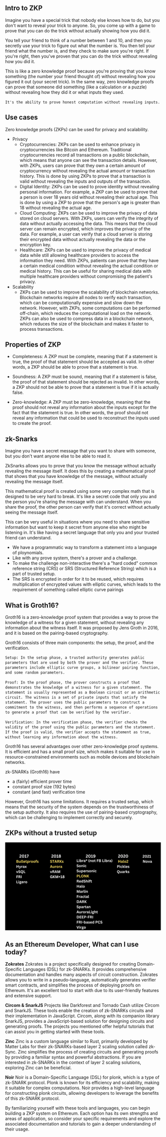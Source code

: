 ## Intro to ZKP

Imagine you have a special trick that nobody else knows how to do, but you don't want to reveal your trick to anyone. So, you come up with a game to prove that you can do the trick without actually showing how you did it.

You tell your friend to think of a number between 1 and 10, and then you secretly use your trick to figure out what the number is. You then tell your friend what the number is, and they check to make sure you're right. If you're right, then you've proven that you can do the trick without revealing how you did it.

This is like a zero knowledge proof because you're proving that you know something (the number your friend thought of) without revealing how you figured it out (your secret trick). In the same way, zero knowledge proofs can prove that someone did something (like a calculation or a puzzle) without revealing how they did it or what inputs they used.

`It's the ability to prove honest computation without revealing inputs.`

## Use cases

Zero knowledge proofs (ZKPs) can be used for privacy and scalability.

- Privacy
  - Cryptocurrencies: ZKPs can be used to enhance privacy in cryptocurrencies like Bitcoin and Ethereum. Traditional cryptocurrencies record all transactions on a public blockchain, which means that anyone can see the transaction details. However, with ZKPs, users can prove that they own a certain amount of cryptocurrency without revealing the actual amount or transaction history. This is done by using ZKPs to prove that a transaction is valid without revealing the inputs and outputs of the transaction.
  - Digital Identity: ZKPs can be used to prove identity without revealing personal information. For example, a ZKP can be used to prove that a person is over 18 years old without revealing their actual age. This is done by using a ZKP to prove that the person's age is greater than 18 without revealing the actual age.
  - Cloud Computing: ZKPs can be used to improve the privacy of data stored on cloud servers. With ZKPs, users can verify the integrity of data without actually accessing the data. This means that the cloud server can remain encrypted, which improves the privacy of the data. For example, a user can verify that a cloud server is storing their encrypted data without actually revealing the data or the encryption key.
  - Healthcare: ZKPs can be used to improve the privacy of medical data while still allowing healthcare providers to access the information they need. With ZKPs, patients can prove that they have a certain medical condition without revealing the actual condition or medical history. This can be useful for sharing medical data with multiple healthcare providers without compromising the patient's privacy.
- Scalability
  - ZKPs can be used to improve the scalability of blockchain networks. Blockchain networks require all nodes to verify each transaction, which can be computationally expensive and slow down the network. However, with ZKPs, some computations can be performed off-chain, which reduces the computational load on the network. ZKPs can also be used to compress data in a blockchain network, which reduces the size of the blockchain and makes it faster to process transactions.

## Properties of ZKP

- Completeness: A ZKP must be complete, meaning that if a statement is true, the proof of that statement should be accepted as valid. In other words, a ZKP should be able to prove that a statement is true.

- Soundness: A ZKP must be sound, meaning that if a statement is false, the proof of that statement should be rejected as invalid. In other words, a ZKP should not be able to prove that a statement is true if it is actually false.

- Zero-knowledge: A ZKP must be zero-knowledge, meaning that the proof should not reveal any information about the inputs except for the fact that the statement is true. In other words, the proof should not reveal any information that could be used to reconstruct the inputs used to create the proof.

## zk-Snarks

Imagine you have a secret message that you want to share with someone, but you don't want anyone else to be able to read it.

ZkSnarks allows you to prove that you know the message without actually revealing the message itself. It does this by creating a mathematical proof that shows that you have knowledge of the message, without actually revealing the message itself.

This mathematical proof is created using some very complex math that is designed to be very hard to break. It's like a secret code that only you and the person you're sharing the message with can understand. When you share the proof, the other person can verify that it's correct without actually seeing the message itself.

This can be very useful in situations where you need to share sensitive information but want to keep it secret from anyone else who might be listening in. It's like having a secret language that only you and your trusted friend can understand.

- We have a programmatic way to transform a statement into a language of ploynomials.
- Like with any prove system, there's a prover and a challenge.
- To make the challenge non-interactive there's a "hard coded" common reference string (CRS) or SRS (Structured Reference String) which is a part of trusted setup.
- The SRS is encrypted in order for it to be reused, which requires multiplication of encrypted values with elliptic curves, which leads to the requirement of something called elliptic curve pairings

## What is Groth16?

Groth16 is a zero-knowledge proof system that provides a way to prove the knowledge of a witness for a given statement, without revealing any information about the witness itself. It was proposed by Jens Groth in 2016, and it is based on the pairing-based cryptography.

Groth16 consists of three main components: the setup, the proof, and the verification.

    Setup: In the setup phase, a trusted authority generates public parameters that are used by both the prover and the verifier. These parameters include elliptic curve groups, a bilinear pairing function, and some random parameters.

    Proof: In the proof phase, the prover constructs a proof that demonstrates the knowledge of a witness for a given statement. The statement is usually represented as a Boolean circuit or an arithmetic circuit. The witness is a set of private inputs that satisfy the statement. The prover uses the public parameters to construct a commitment to the witness, and then performs a sequence of operations to generate a proof that can be verified by the verifier.

    Verification: In the verification phase, the verifier checks the validity of the proof using the public parameters and the statement. If the proof is valid, the verifier accepts the statement as true, without learning any information about the witness.

Groth16 has several advantages over other zero-knowledge proof systems. It is efficient and has a small proof size, which makes it suitable for use in resource-constrained environments such as mobile devices and blockchain networks.

zk-SNARKs (Groth16) have

- a (fairly) efficient prover time
- constant proof size (192 bytes)
- constant (and fast) verification time

However, Groth16 has some limitations. It requires a trusted setup, which means that the security of the system depends on the trustworthiness of the setup authority. It also requires the use of pairing-based cryptography, which can be challenging to implement correctly and securely.

## ZKPs without a trusted setup

![zkps](./zkps.jpg)

## As an Ethereum Developer, What can I use today?

**Zokrates**
Zokrates is a project specifically designed for creating Domain-Specific Languages (DSL) for zk-SNARKs. It provides comprehensive documentation and handles many aspects of circuit construction. Zokrates allows you to write in a pseudo-language, automatically generates verifier smart contracts, and simplifies the process of deploying proofs on Ethereum. It's an excellent tool to start with due to its user-friendly features and extensive support.

**Circom & SnarkJS**
Projects like Darkforest and Tornado Cash utilize Circom and SnarkJS. These tools enable the creation of zk-SNARKs circuits and their implementation in JavaScript. Circom, along with its companion library SnarkJS, provides a JavaScript-based solution for designing circuits and generating proofs. The projects you mentioned offer helpful tutorials that can assist you in getting started with these tools.

**Zinc**
Zinc is a custom language similar to Rust, primarily developed by Matter Labs for their zk-SNARKs-based layer 2 scaling solution called zk-Sync. Zinc simplifies the process of creating circuits and generating proofs by providing a familiar syntax and powerful abstractions. If you are interested in zk-SNARKs in the context of layer 2 scaling solutions, exploring Zinc can be beneficial.

**Noir**
Noir is a Domain-Specific Language (DSL) for plonk, which is a type of zk-SNARK protocol. Plonk is known for its efficiency and scalability, making it suitable for complex computations. Noir provides a high-level language for constructing plonk circuits, allowing developers to leverage the benefits of this zk-SNARK protocol.

By familiarizing yourself with these tools and languages, you can begin building a ZKP system on Ethereum. Each option has its own strengths and areas of application, so consider your specific requirements and explore the associated documentation and tutorials to gain a deeper understanding of their usage.

